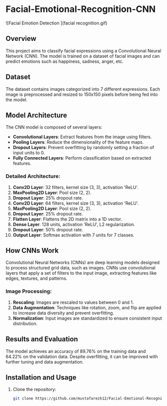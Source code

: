 # Facial-Emotional-Recognition-CNN

![Facial Emotion Detection ](facial recognition.gif)


## Overview
This project aims to classify facial expressions using a Convolutional Neural Network (CNN). The model is trained on a dataset of facial images and can predict emotions such as happiness, sadness, anger, etc.

## Dataset
The dataset contains images categorized into 7 different expressions. Each image is preprocessed and resized to 150x150 pixels before being fed into the model.

## Model Architecture
The CNN model is composed of several layers:
- **Convolutional Layers**: Extract features from the image using filters.
- **Pooling Layers**: Reduce the dimensionality of the feature maps.
- **Dropout Layers**: Prevent overfitting by randomly setting a fraction of input units to 0.
- **Fully Connected Layers**: Perform classification based on extracted features.

### Detailed Architecture:
1. **Conv2D Layer**: 32 filters, kernel size (3, 3), activation 'ReLU'.
2. **MaxPooling2D Layer**: Pool size (2, 2).
3. **Dropout Layer**: 25% dropout rate.
4. **Conv2D Layer**: 64 filters, kernel size (3, 3), activation 'ReLU'.
5. **MaxPooling2D Layer**: Pool size (2, 2).
6. **Dropout Layer**: 25% dropout rate.
7. **Flatten Layer**: Flattens the 2D matrix into a 1D vector.
8. **Dense Layer**: 128 units, activation 'ReLU', L2 regularization.
9. **Dropout Layer**: 50% dropout rate.
10. **Output Layer**: Softmax activation with 7 units for 7 classes.

## How CNNs Work
Convolutional Neural Networks (CNNs) are deep learning models designed to process structured grid data, such as images. CNNs use convolutional layers that apply a set of filters to the input image, extracting features like edges, textures, and patterns.

### Image Processing:
1. **Rescaling**: Images are rescaled to values between 0 and 1.
2. **Data Augmentation**: Techniques like rotation, zoom, and flip are applied to increase data diversity and prevent overfitting.
3. **Normalization**: Input images are standardized to ensure consistent input distribution.

## Results and Evaluation
The model achieves an accuracy of 89.76% on the training data and 64.22% on the validation data. Despite overfitting, it can be improved with further tuning and data augmentation.

## Installation and Usage
1. Clone the repository:
   ```bash
   git clone https://github.com/mustafarezk12/Facial-Emotional-Recognition-CNN.git

